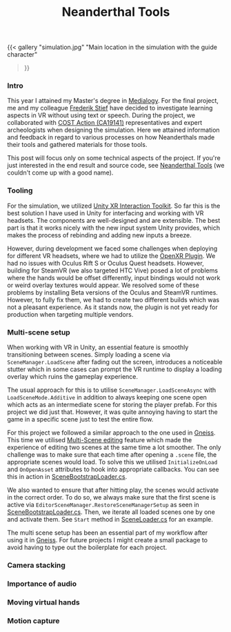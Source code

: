 ﻿---
summary: Building a VR simulation with Unity XR while following archaeological research to represent Neanderthal tool making legacy via Levallois knapping technique.
title: Neanderthal Tools
publishDate: 2021-08-13

draft: true
images:
- /posts/neanderthal-tools/simulation.jpg
---

{{<
  gallery
  "simulation.jpg" "Main location in the simulation with the guide character"
>}}

[Frederik Stief]: https://www.linkedin.com/in/frederikstief "Frederiks LinkedIn page"
[Rokas Sutkus]: https://sutkusaudio.com "Rokas personal website"
[Gneiss]: /posts/gneiss/ "Post about Gneiss"

[Neanderthal Tools]: https://github.com/Edvinas01/neanderthal-tools "Project GitHub repository"
[SceneBootstrapLoader.cs]: https://github.com/Edvinas01/neanderthal-tools/blob/master/Assets/Scripts/Scenes/Editor/SceneBootstrapLoader.cs "Script for opening multiple scenes at once"
[SceneLoader.cs]: https://github.com/Edvinas01/neanderthal-tools/blob/master/Assets/Scripts/Scenes/SceneLoader.cs "Script for loading scenes"

[COST Action (CA19141)]: https://www.cost.eu/cost-action/integrating-neandertal-legacy-from-past-to-present "COST action page"
[Medialogy]: https://www.en.aau.dk/education/master/medialogy "Medialogy programme at Aalborg University"

[Unity XR Interaction Toolkit]: https://docs.unity3d.com/Packages/com.unity.xr.interaction.toolkit@1.0 "Unity XR Interaction Toolkit 1.0 package documentation"
[OpenXR Plugin]: https://docs.unity3d.com/Packages/com.unity.xr.openxr@1.2/manual/index.html "UnityXR plugin documentation"
[Multi-Scene editing]: https://docs.unity3d.com/Manual/MultiSceneEditing.html "Unity Multi-Scene editing documentation"

### Intro
This year I attained my Master's degree in [Medialogy]. For the final project, me and my colleague [Frederik Stief] have decided to investigate learning aspects in VR without using text or speech. During the project, we collaborated with [COST Action (CA19141)] representatives and expert archeologists when designing the simulation. Here we attained information and feedback in regard to various processes on how Neanderthals made their tools and gathered materials for those tools.

This post will focus only on some technical aspects of the project. If you're just interested in the end result and source code, see [Neanderthal Tools] (we couldn't come up with a good name).

### Tooling
For the simulation, we utilized [Unity XR Interaction Toolkit]. So far this is the best solution I have used in Unity for interfacing and working with VR headsets. The components are well-designed and are extensible. The best part is that it works nicely with the new input system Unity provides, which makes the process of rebinding and adding new inputs a breeze.

However, during development we faced some challenges when deploying for different VR headsets, where we had to utilize the [OpenXR Plugin]. We had no issues with Oculus Rift S or Oculus Quest headsets. However, building for SteamVR (we also targeted HTC Vive) posed a lot of problems where the hands would be offset differently, input bindings would not work or weird overlay textures would appear. We resolved some of these problems by installing Beta versions of the Oculus and SteamVR runtimes. However, to fully fix them, we had to create two different builds which was not a pleasant experience. As it stands now, the plugin is not yet ready for production when targeting multiple vendors.

### Multi-scene setup
When working with VR in Unity, an essential feature is smoothly transitioning between scenes. Simply loading a scene via `SceneManager.LoadScene` after fading out the screen, introduces a noticeable stutter which in some cases can prompt the VR runtime to display a loading overlay which ruins the gameplay experience.

The usual approach for this is to utilise `SceneManager.LoadSceneAsync` with `LoadSceneMode.Additive` in addition to always keeping one scene open which acts as an intermediate scene for storing the player prefab. For this project we did just that. However, it was quite annoying having to start the game in a specific scene just to test the entire flow.

For this project we followed a similar approach to the one used in [Gneiss]. This time we utilised [Multi-Scene editing] feature which made the experience of editing two scenes at the same time a lot smoother. The only challenge was to make sure that each time after opening a `.scene` file, the appropriate scenes would load. To solve this we utilised `InitializeOnLoad` and `OnOpenAsset` attributes to hook into appropriate callbacks. You can see this in action in [SceneBootstrapLoader.cs].

We also wanted to ensure that after hitting play, the scenes would activate in the correct order. To do so, we always make sure that the first scene is active via `EditorSceneManager.RestoreSceneManagerSetup` as seen in [SceneBootstrapLoader.cs]. Then, we iterate all loaded scenes one by one and activate them. See `Start` method in [SceneLoader.cs] for an example.

The multi scene setup has been an essential part of my workflow after using it in [Gneiss]. For future projects I might create a small package to avoid having to type out the boilerplate for each project.

### Camera stacking

### Importance of audio

### Moving virtual hands

### Motion capture
